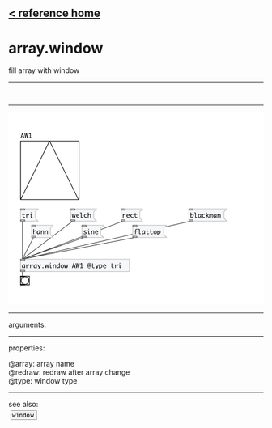 [< reference home](index.html)
---

# array.window


fill array with window

---

<br>


---


![example](examples/array.window-example.jpg)

---
arguments:


---
properties:

@array: array name<br>
@redraw: redraw after array
            change<br>
@type: window type<br>

---
see also:<br>
[![window](img/object_window.png)](window.html)
